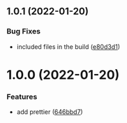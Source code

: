## 1.0.1 (2022-01-20)


### Bug Fixes

* included files in the build ([e80d3d1](https://github.com/prashis/maplibre-gl-controls/commit/e80d3d11a5fbd03a2e7a8deb452d676c0d3b0b0b))



# 1.0.0 (2022-01-20)


### Features

* add prettier ([646bbd7](https://github.com/prashis/maplibre-gl-controls/commit/646bbd713d4234f9308ed4807f502298bfc5dc0c))



